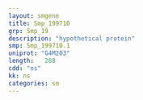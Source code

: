 ```yaml
---
layout: smgene
title: Smp_199710
grp: Smp_19
description: "hypothetical protein"
smp: Smp_199710.1
uniprot: "G4M203"
length:   288
cdd: "ns"
kk: ns
categories: sm
---
```

